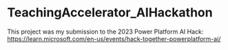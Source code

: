 # TeachingAccelerator_AIHackathon
This project was my submission to the 2023 Power Platform AI Hack: https://learn.microsoft.com/en-us/events/hack-together-powerplatform-ai/
